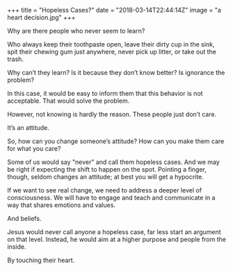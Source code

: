 +++
title = "Hopeless Cases?"
date = "2018-03-14T22:44:14Z"
image = "a heart decision.jpg"
+++

Why are there people who never seem to learn? 

Who always keep their toothpaste open, leave their dirty cup in the sink, spit their chewing gum just anywhere, never pick up litter, or take out the trash. 

Why can’t they learn? Is it because they don’t know better? Is ignorance the problem?

In this case, it would be easy to inform them that this behavior is not acceptable. That would solve the problem.

However, not knowing is hardly the reason. These people just don’t care. 

It’s an attitude. 

So, how can you change someone’s attitude? How can you make them care for what you care?

Some of us would say "never" and call them hopeless cases. And we may be right if expecting the shift to happen on the spot. Pointing a finger, though, seldom changes an attitude; at best you will get a hypocrite. 

If we want to see real change, we need to address a deeper level of consciousness. We will have to engage and teach and communicate in a way that shares emotions and values. 

And beliefs.

Jesus would never call anyone a hopeless case, far less start an argument on that level. Instead, he would aim at a higher purpose and people from the inside.

By touching their heart.